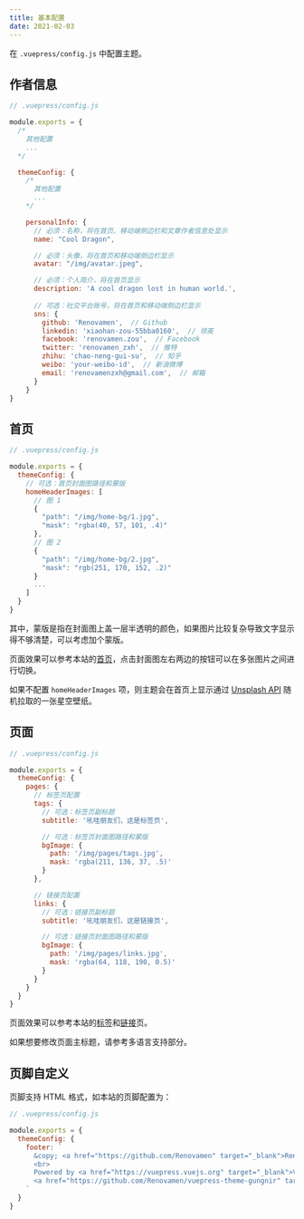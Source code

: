 ```yaml
---
title: 基本配置
date: 2021-02-03
---
```


在 `.vuepress/config.js` 中配置主题。

## 作者信息

```js
// .vuepress/config.js

module.exports = {
  /*
    其他配置
    ...
  */

  themeConfig: {
    /*
      其他配置
      ...
    */

    personalInfo: {
      // 必须：名称，将在首页、移动端侧边栏和文章作者信息处显示
      name: "Cool Dragon",

      // 必须：头像，将在首页和移动端侧边栏显示
      avatar: "/img/avatar.jpeg",

      // 必须：个人简介，将在首页显示
      description: 'A cool dragon lost in human world.',
      
      // 可选：社交平台账号，将在首页和移动端侧边栏显示
      sns: {
        github: 'Renovamen',  // Github
        linkedin: 'xiaohan-zou-55bba0160',  // 领英
        facebook: 'renovamen.zou',  // Facebook
        twitter: 'renovamen_zxh',  // 推特
        zhihu: 'chao-neng-gui-su',  // 知乎
        weibo: 'your-weibo-id',  // 新浪微博
        email: 'renovamenzxh@gmail.com',  // 邮箱
      }
    }
}
```

## 首页

```js
// .vuepress/config.js

module.exports = {
  themeConfig: {
    // 可选：首页封面图路径和蒙版
    homeHeaderImages: [
      // 图 1
      {
        "path": "/img/home-bg/1.jpg",
        "mask": "rgba(40, 57, 101, .4)"
      },
      // 图 2
      {
        "path": "/img/home-bg/2.jpg",
        "mask": "rgb(251, 170, 152, .2)"
      }
      ...
    ]
  }
}
```

其中，蒙版是指在封面图上盖一层半透明的颜色，如果图片比较复杂导致文字显示得不够清楚，可以考虑加个蒙版。

页面效果可以参考本站的[首页](/)，点击封面图左右两边的按钮可以在多张图片之间进行切换。

如果不配置 `homeHeaderImages` 项，则主题会在首页上显示通过 [Unsplash API](https://source.unsplash.com/) 随机拉取的一张星空壁纸。


## 页面

```js
// .vuepress/config.js

module.exports = {
  themeConfig: {
    pages: {
      // 标签页配置
      tags: {
        // 可选：标签页副标题
        subtitle: '吼哇朋友们，这是标签页',

        // 可选：标签页封面图路径和蒙版
        bgImage: {
          path: '/img/pages/tags.jpg',
          mask: 'rgba(211, 136, 37, .5)'
        }
      },

      // 链接页配置
      links: {
        // 可选：链接页副标题
        subtitle: '吼哇朋友们，这是链接页',

        // 可选：链接页封面图路径和蒙版
        bgImage: {
          path: '/img/pages/links.jpg',
          mask: 'rgba(64, 118, 190, 0.5)'
        }
      }
    }
  }
}
```

页面效果可以参考本站的[标签](/tags)和[链接](/links)页。

如果想要修改页面主标题，请参考多语言支持部分。


## 页脚自定义

页脚支持 HTML 格式，如本站的页脚配置为：

```js
// .vuepress/config.js

module.exports = {
  themeConfig: {
    footer: `
      &copy; <a href="https://github.com/Renovamen" target="_blank">Renovamen</a> 2018-2021
      <br>
      Powered by <a href="https://vuepress.vuejs.org" target="_blank">VuePress</a> &
      <a href="https://github.com/Renovamen/vuepress-theme-gungnir" target="_blank">Gungnir</a>
    `
  }
}
```
